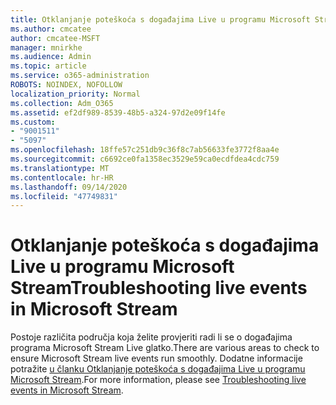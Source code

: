 ```yaml
---
title: Otklanjanje poteškoća s događajima Live u programu Microsoft Stream
ms.author: cmcatee
author: cmcatee-MSFT
manager: mnirkhe
ms.audience: Admin
ms.topic: article
ms.service: o365-administration
ROBOTS: NOINDEX, NOFOLLOW
localization_priority: Normal
ms.collection: Adm_O365
ms.assetid: ef2df989-8539-48b5-a324-97d2e09f14fe
ms.custom:
- "9001511"
- "5097"
ms.openlocfilehash: 18ffe57c251db9c36f8c7ab56633fe3772f8aa4e
ms.sourcegitcommit: c6692ce0fa1358ec3529e59ca0ecdfdea4cdc759
ms.translationtype: MT
ms.contentlocale: hr-HR
ms.lasthandoff: 09/14/2020
ms.locfileid: "47749831"
---
```

# <a name="troubleshooting-live-events-in-microsoft-stream"></a><span data-ttu-id="6bf55-102">Otklanjanje poteškoća s događajima Live u programu Microsoft Stream</span><span class="sxs-lookup"><span data-stu-id="6bf55-102">Troubleshooting live events in Microsoft Stream</span></span>

<span data-ttu-id="6bf55-103">Postoje različita područja koja želite provjeriti radi li se o događajima programa Microsoft Stream Live glatko.</span><span class="sxs-lookup"><span data-stu-id="6bf55-103">There are various areas to check to ensure Microsoft Stream live events run smoothly.</span></span> <span data-ttu-id="6bf55-104">Dodatne informacije potražite [u članku Otklanjanje poteškoća s događajima Live u programu Microsoft Stream](https://docs.microsoft.com/stream/live-event-troubleshooting).</span><span class="sxs-lookup"><span data-stu-id="6bf55-104">For more information, please see [Troubleshooting live events in Microsoft Stream](https://docs.microsoft.com/stream/live-event-troubleshooting).</span></span>
